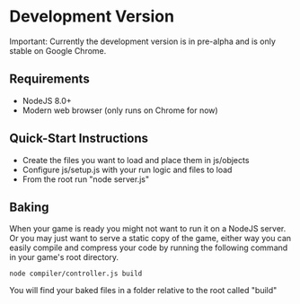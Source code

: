 Development Version
=============

Important: Currently the development version is in pre-alpha and is only stable on Google Chrome.

## Requirements

* NodeJS 8.0+
* Modern web browser (only runs on Chrome for now)

## Quick-Start Instructions

* Create the files you want to load and place them in js/objects
* Configure js/setup.js with your run logic and files to load
* From the root run "node server.js"


## Baking

When your game is ready you might not want to run it on a NodeJS server. Or you may just want to serve a static copy of the game, either way you can easily compile and compress your code by running the following command in your game's root directory.

    node compiler/controller.js build

You will find your baked files in a folder relative to the root called "build"